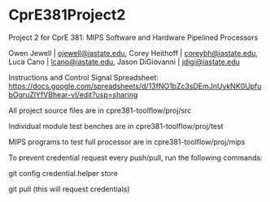 # CprE381Project2
Project 2 for CprE 381: MIPS Software and Hardware Pipelined Processors

Owen Jewell | ojewell@iastate.edu,
Corey Heithoff | coreybh@iastate.edu,
Luca Cano | lcano@iastate.edu,
Jason DiGiovanni | jdigi@iastate.edu

Instructions and Control Signal Spreadsheet: https://docs.google.com/spreadsheets/d/13fNO1bZc3sDEmJnUykNK0UpfubOgruZlYfVBhear-vI/edit?usp=sharing

All project source files are in cpre381-toolflow/proj/src

Individual module test benches are in cpre381-toolflow/proj/test

MIPS programs to test full processor are in cpre381-toolflow/proj/mips


To prevent credential request every push/pull, run the following commands:

git config credential.helper store

git pull (this will request credentials)
